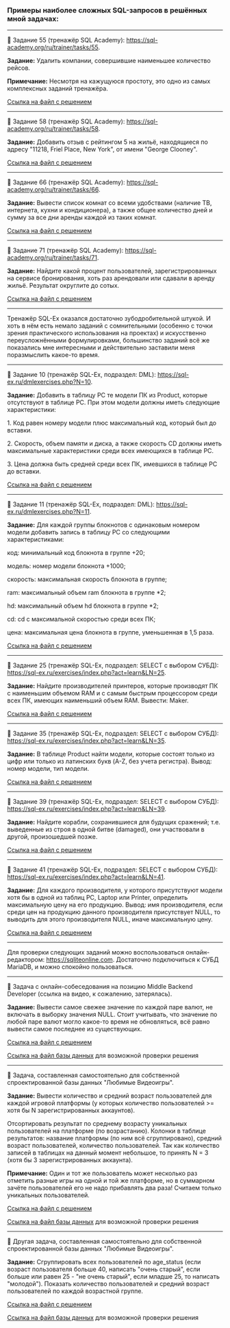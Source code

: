 ### Примеры наиболее сложных SQL-запросов в решённых мной задачах:

------------------------------------------------------------

📜 Задание 55 (тренажёр SQL Academy): https://sql-academy.org/ru/trainer/tasks/55.

**Задание:** Удалить компании, совершившие наименьшее количество рейсов.

**Примечание:** Несмотря на кажущуюся простоту, это одно из самых комплексных заданий тренажёра.

[Ссылка на файл с решением](https://github.com/sudomango/MariaDB-SQL-Exercises/blob/main/sql_academy_online/Task%20Solution%20%2355%20(MariaDB).sql)

------------------------------------------------------------

📜 Задание 58 (тренажёр SQL Academy): https://sql-academy.org/ru/trainer/tasks/58.

**Задание:** Добавить отзыв с рейтингом 5 на жильё, находящиеся по адресу "11218, Friel Place, New York", от имени "George Clooney".

[Ссылка на файл с решением](https://github.com/sudomango/MariaDB-SQL-Exercises/blob/main/sql_academy_online/Task%20Solution%20%2358%20(MariaDB).sql)

------------------------------------------------------------

📜 Задание 66 (тренажёр SQL Academy): https://sql-academy.org/ru/trainer/tasks/66.

**Задание:** Вывести список комнат со всеми удобствами (наличие ТВ, интернета, кухни и кондиционера), а также общее количество дней и сумму за все дни аренды каждой из таких комнат.

[Ссылка на файл с решением](https://github.com/sudomango/MariaDB-SQL-Exercises/blob/main/sql_academy_online/Task%20Solution%20%2366%20(MariaDB).sql)

------------------------------------------------------------

📜 Задание 71 (тренажёр SQL Academy): https://sql-academy.org/ru/trainer/tasks/71.

**Задание:** Найдите какой процент пользователей, зарегистрированных на сервисе бронирования, хоть раз арендовали или сдавали в аренду жильё. Результат округлите до сотых.

[Ссылка на файл с решением](https://github.com/sudomango/MariaDB-SQL-Exercises/blob/main/sql_academy_online/Task%20Solution%20%2371%20(MariaDB).sql)

------------------------------------------------------------

Тренажёр SQL-Ex оказался достаточно зубодробительной штукой. И хоть в нём есть немало заданий с сомнительными (особенно с точки зрения практического использования на проектах) и искусственно переусложнёнными формулировками, большинство заданий всё же показались мне интересными и действительно заставили меня поразмыслить какое-то время.

------------------------------------------------------------

📜 Задание 10 (тренажёр SQL-Ex, подраздел: DML): https://sql-ex.ru/dmlexercises.php?N=10.

**Задание:** Добавить в таблицу PC те модели ПК из Product, которые отсутствуют в таблице PC. При этом модели должны иметь следующие характеристики:

1\. Код равен номеру модели плюс максимальный код, который был до вставки.

2\. Скорость, объем памяти и диска, а также скорость CD должны иметь максимальные характеристики среди всех имеющихся в таблице PC.

3\. Цена должна быть средней среди всех ПК, имевшихся в таблице PC до вставки.

[Ссылка на файл с решением](https://github.com/sudomango/MariaDB-SQL-Exercises/blob/main/sql_ex_online/Task%20Solution%20%2310%20(DML).sql)

------------------------------------------------------------

📜 Задание 11 (тренажёр SQL-Ex, подраздел: DML): https://sql-ex.ru/dmlexercises.php?N=11.

**Задание:** Для каждой группы блокнотов с одинаковым номером модели добавить запись в таблицу PC со следующими характеристиками:

код: минимальный код блокнота в группе +20;

модель: номер модели блокнота +1000;

скорость: максимальная скорость блокнота в группе;

ram: максимальный объем ram блокнота в группе *2;

hd: максимальный объем hd блокнота в группе *2;

cd: cd c максимальной скоростью среди всех ПК;

цена: максимальная цена блокнота в группе, уменьшенная в 1,5 раза.

[Ссылка на файл с решением](https://github.com/sudomango/MariaDB-SQL-Exercises/blob/main/sql_ex_online/Task%20Solution%20%2311%20(DML).sql)

------------------------------------------------------------

📜 Задание 25 (тренажёр SQL-Ex, подраздел: SELECT с выбором СУБД): https://sql-ex.ru/exercises/index.php?act=learn&LN=25.

**Задание:** Найдите производителей принтеров, которые производят ПК с наименьшим объемом RAM и с самым быстрым процессором среди всех ПК, имеющих наименьший объем RAM. Вывести: Maker.

[Ссылка на файл с решением](https://github.com/sudomango/MariaDB-SQL-Exercises/blob/main/sql_ex_online/Task%20Solution%20%2325%20(SELECT).sql)

------------------------------------------------------------

📜 Задание 35 (тренажёр SQL-Ex, подраздел: SELECT с выбором СУБД): https://sql-ex.ru/exercises/index.php?act=learn&LN=35.

**Задание:** В таблице Product найти модели, которые состоят только из цифр или только из латинских букв (A-Z, без учета регистра). Вывод: номер модели, тип модели.

[Ссылка на файл с решением](https://github.com/sudomango/MariaDB-SQL-Exercises/blob/main/sql_ex_online/Task%20Solution%20%2335%20(SELECT).sql)

------------------------------------------------------------

📜 Задание 39 (тренажёр SQL-Ex, подраздел: SELECT с выбором СУБД): https://sql-ex.ru/exercises/index.php?act=learn&LN=39.

**Задание:** Найдите корабли, сохранившиеся для будущих сражений; т.е. выведенные из строя в одной битве (damaged), они участвовали в другой, произошедшей позже.

[Ссылка на файл с решением](https://github.com/sudomango/MariaDB-SQL-Exercises/blob/main/sql_ex_online/Task%20Solution%20%2339%20(SELECT).sql)

------------------------------------------------------------

📜 Задание 41 (тренажёр SQL-Ex, подраздел: SELECT с выбором СУБД): https://sql-ex.ru/exercises/index.php?act=learn&LN=41.

**Задание:** Для каждого производителя, у которого присутствуют модели хотя бы в одной из таблиц PC, Laptop или Printer, определить максимальную цену на его продукцию. Вывод: имя производителя, если среди цен на продукцию данного производителя присутствует NULL, то выводить для этого производителя NULL, иначе максимальную цену.

[Ссылка на файл с решением](https://github.com/sudomango/MariaDB-SQL-Exercises/blob/main/sql_ex_online/Task%20Solution%20%2341%20(SELECT).sql)

------------------------------------------------------------

Для проверки следующих заданий можно воспользоваться онлайн-редактором: https://sqliteonline.com. Достаточно подключиться к СУБД MariaDB, и можно спокойно пользоваться.

------------------------------------------------------------

📜 Задача с онлайн-собеседования на позицию Middle Backend Developer (ссылка на видео, к сожалению, затерялась).

**Задание:** Вывести самое свежее значение по каждой паре валют, не включать в выборку значения NULL. Стоит учитывать, что значение по любой паре валют могло какое-то время не обновляться, всё равно вывести самое последнее из существующих.

[Ссылка на файл с решением](https://github.com/sudomango/MariaDB-SQL-Exercises/blob/main/currency_pairs_task_backend/Task%20Solution%20(MariaDB).sql)

[Ссылка на файл базы данных](https://github.com/sudomango/MariaDB-SQL-Exercises/blob/main/currency_pairs_task_backend/Schema%20%26%20Data.sql) для возможной проверки решения

------------------------------------------------------------

📜 Задача, составленная самостоятельно для собственной спроектированной базы данных "Любимые Видеоигры".

**Задание:** Вывести количество и средний возраст пользователей для каждой игровой платформы (у которых количество пользователей >= хотя бы N зарегистрированных аккаунтов).

Отсортировать результат по среднему возрасту уникальных пользователей на платформе (по возрастанию). Колонки в таблице результатов: название платформы (по ним всё сгруппировано), средний возраст пользователей, количество пользователей. Так как количество записей в таблицах на данный момент небольшое, то принять N = 3 (хотя бы 3 зарегистрированных аккаунта).

**Примечание:** Один и тот же пользователь может несколько раз отметить разные игры на одной и той же платформе, но в суммарном зачёте пользователей его не надо прибавлять два раза! Считаем только уникальных пользователей.

[Ссылка на файл с решением](https://github.com/sudomango/MariaDB-SQL-Exercises/blob/main/favorite_videogames_sql/Task%20Solution%20%2313%20(MariaDB).sql)

[Ссылка на файл базы данных](https://github.com/sudomango/MariaDB-SQL-Exercises/blob/main/favorite_videogames_sql/Schema%20%26%20Data%20(MariaDB%20Dump).sql) для возможной проверки решения

------------------------------------------------------------

📜 Другая задача, составленная самостоятельно для собственной спроектированной базы данных "Любимые Видеоигры".

**Задание:** Сгруппировать всех пользователей по age_status (если возраст пользователя больше 40, написать "очень старый", если больше или равен 25 - "не очень старый", если младше 25, то написать "молодой"). Показать количество пользователей и средний возраст пользователей по каждой возрастной группе.

[Ссылка на файл с решением](https://github.com/sudomango/MariaDB-SQL-Exercises/blob/main/favorite_videogames_sql/Task%20Solution%20%2315%20(MariaDB).sql)

[Ссылка на файл базы данных](https://github.com/sudomango/MariaDB-SQL-Exercises/blob/main/favorite_videogames_sql/Schema%20%26%20Data%20(MariaDB%20Dump).sql) для возможной проверки решения

